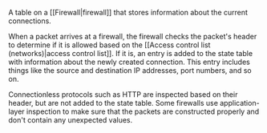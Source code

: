 A table on a [[Firewall|firewall]] that stores information about the current connections.

When a packet arrives at a firewall, the firewall checks the packet's header to determine if it is allowed based on the [[Access control list (networks)|access control list]]. If it is, an entry is added to the state table with information about the newly created connection. This entry includes things like the source and destination IP addresses, port numbers, and so on.

Connectionless protocols such as HTTP are inspected based on their header, but are not added to the state table. Some firewalls use application-layer inspection to make sure that the packets are constructed properly and don't contain any unexpected values.